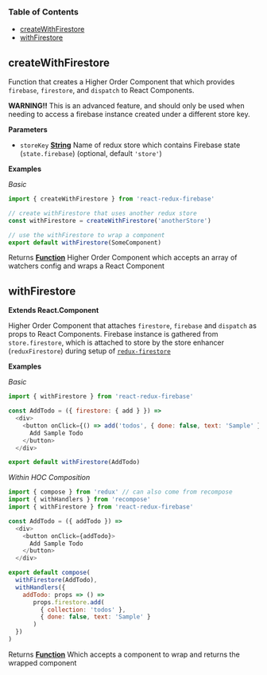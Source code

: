 <!-- Generated by documentation.js. Update this documentation by updating the source code. -->

### Table of Contents

-   [createWithFirestore](#createwithfirestore)
-   [withFirestore](#withfirestore)

## createWithFirestore

Function that creates a Higher Order Component that
which provides `firebase`, `firestore`, and `dispatch` to React Components.

**WARNING!!** This is an advanced feature, and should only be used when
needing to access a firebase instance created under a different store key.

**Parameters**

-   `storeKey` **[String](https://developer.mozilla.org/docs/Web/JavaScript/Reference/Global_Objects/String)** Name of redux store which contains
    Firebase state (`state.firebase`) (optional, default `'store'`)

**Examples**

_Basic_

```javascript
import { createWithFirestore } from 'react-redux-firebase'

// create withFirestore that uses another redux store
const withFirestore = createWithFirestore('anotherStore')

// use the withFirestore to wrap a component
export default withFirestore(SomeComponent)
```

Returns **[Function](https://developer.mozilla.org/docs/Web/JavaScript/Reference/Statements/function)** Higher Order Component which accepts an array of
watchers config and wraps a React Component

## withFirestore

**Extends React.Component**

Higher Order Component that attaches `firestore`, `firebase`
and `dispatch` as props to React Components. Firebase instance is gathered
from `store.firestore`, which is attached to store by the store enhancer
(`reduxFirestore`) during setup of
[`redux-firestore`](https://github.com/prescottprue/redux-firestore)

**Examples**

_Basic_

```javascript
import { withFirestore } from 'react-redux-firebase'

const AddTodo = ({ firestore: { add } }) =>
  <div>
    <button onClick={() => add('todos', { done: false, text: 'Sample' })}>
      Add Sample Todo
    </button>
  </div>

export default withFirestore(AddTodo)
```

_Within HOC Composition_

```javascript
import { compose } from 'redux' // can also come from recompose
import { withHandlers } from 'recompose'
import { withFirestore } from 'react-redux-firebase'

const AddTodo = ({ addTodo }) =>
  <div>
    <button onClick={addTodo}>
      Add Sample Todo
    </button>
  </div>

export default compose(
  withFirestore(AddTodo),
  withHandlers({
    addTodo: props => () =>
       props.firestore.add(
         { collection: 'todos' },
         { done: false, text: 'Sample' }
       )
  })
)
```

Returns **[Function](https://developer.mozilla.org/docs/Web/JavaScript/Reference/Statements/function)** Which accepts a component to wrap and returns the
wrapped component
